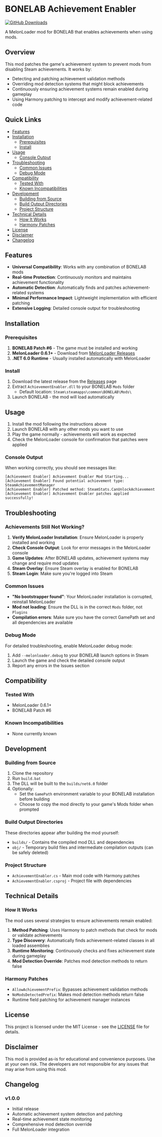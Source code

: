 # BONELAB Achievement Enabler

[![GitHub Downloads](https://img.shields.io/github/downloads/suddelty/BONELAB-AchievementEnabler/total?style=flat-square)](https://github.com/suddelty/BONELAB-AchievementEnabler/releases)

A MelonLoader mod for BONELAB that enables achievements when using mods.

## Overview

This mod patches the game's achievement system to prevent mods from disabling Steam achievements. It works by:

- Detecting and patching achievement validation methods
- Overriding mod detection systems that might block achievements  
- Continuously ensuring achievement systems remain enabled during gameplay
- Using Harmony patching to intercept and modify achievement-related code

## Quick Links
- [Features](#features)
- [Installation](#installation)
  - [Prerequisites](#prerequisites)
  - [Install](#install)
- [Usage](#usage)
  - [Console Output](#console-output)
- [Troubleshooting](#troubleshooting)
  - [Common Issues](#common-issues)
  - [Debug Mode](#debug-mode)
- [Compatibility](#compatibility)
  - [Tested With](#tested-with)
  - [Known Incompatibilities](#known-incompatibilities)
- [Development](#development)
  - [Building from Source](#building-from-source)
  - [Build Output Directories](#build-output-directories)
  - [Project Structure](#project-structure)
- [Technical Details](#technical-details)
  - [How It Works](#how-it-works)
  - [Harmony Patches](#harmony-patches)
- [License](#license)
- [Disclaimer](#disclaimer)
- [Changelog](#changelog)

## Features

- **Universal Compatibility**: Works with any combination of BONELAB mods
- **Real-time Protection**: Continuously monitors and maintains achievement functionality
- **Automatic Detection**: Automatically finds and patches achievement-related systems
- **Minimal Performance Impact**: Lightweight implementation with efficient patching
- **Extensive Logging**: Detailed console output for troubleshooting

## Installation

### Prerequisites

1. **BONELAB Patch #6** - The game must be installed and working
2. **MelonLoader 0.6.1+** - Download from [MelonLoader Releases](https://github.com/LavaGang/MelonLoader/releases)
3. **.NET 6.0 Runtime** - Usually installed automatically with MelonLoader

### Install

1. Download the latest release from the [Releases](https://github.com/suddelty/BONELAB-AchievementEnabler/releases) page
2. Extract `AchievementEnabler.dll` to your BONELAB `Mods` folder
   - Default location: `Steam\steamapps\common\BONELAB\Mods\`
3. Launch BONELAB - the mod will load automatically

## Usage

1. Install the mod following the instructions above
2. Launch BONELAB with any other mods you want to use
3. Play the game normally - achievements will work as expected
4. Check the MelonLoader console for confirmation that patches were applied

### Console Output

When working correctly, you should see messages like:
```
[Achievement Enabler] Achievement Enabler Mod Starting...
[Achievement Enabler] Found potential achievement type: SteamAchievementManager
[Achievement Enabler] Patched method: SteamStats.CanUnlockAchievement
[Achievement Enabler] Achievement Enabler patches applied successfully!
```

## Troubleshooting

### Achievements Still Not Working?

1. **Verify MelonLoader Installation**: Ensure MelonLoader is properly installed and working
2. **Check Console Output**: Look for error messages in the MelonLoader console
3. **Game Updates**: After BONELAB updates, achievement systems may change and require mod updates
4. **Steam Overlay**: Ensure Steam overlay is enabled for BONELAB
5. **Steam Login**: Make sure you're logged into Steam

### Common Issues

- **"No bootstrapper found"**: Your MelonLoader installation is corrupted, reinstall MelonLoader
- **Mod not loading**: Ensure the DLL is in the correct `Mods` folder, not `Plugins`
- **Compilation errors**: Make sure you have the correct GamePath set and all dependencies are available

### Debug Mode

For detailed troubleshooting, enable MelonLoader debug mode:
1. Add `--melonloader.debug` to your BONELAB launch options in Steam
2. Launch the game and check the detailed console output
3. Report any errors in the Issues section

## Compatibility

### Tested With
- MelonLoader 0.6.1+
- BONELAB Patch #6

### Known Incompatibilities
- None currently known

## Development

### Building from Source

1. Clone the repository
2. Run `build.bat`
3. The DLL will be built to the `builds/net6.0` folder
4. Optionally:
   - Set the `GamePath` environment variable to your BONELAB installation before building
   - Choose to copy the mod directly to your game's Mods folder when prompted

### Build Output Directories
These directories appear after building the mod yourself:
- `builds/` - Contains the compiled mod DLL and dependencies
- `obj/` - Temporary build files and intermediate compilation outputs (can be safely deleted)

### Project Structure
- `AchievementEnabler.cs` - Main mod code with Harmony patches
- `AchievementEnabler.csproj` - Project file with dependencies

## Technical Details

### How It Works

The mod uses several strategies to ensure achievements remain enabled:

1. **Method Patching**: Uses Harmony to patch methods that check for mods or validate achievements
2. **Type Discovery**: Automatically finds achievement-related classes in all loaded assemblies  
3. **Runtime Monitoring**: Continuously checks and fixes achievement state during gameplay
4. **Mod Detection Override**: Patches mod detection methods to return false

### Harmony Patches

- `AllowAchievementPrefix`: Bypasses achievement validation methods
- `NoModsDetectedPrefix`: Makes mod detection methods return false
- Runtime field patching for achievement manager instances

## License

This project is licensed under the MIT License - see the [LICENSE](LICENSE) file for details.

## Disclaimer

This mod is provided as-is for educational and convenience purposes. Use at your own risk. The developers are not responsible for any issues that may arise from using this mod.

## Changelog

### v1.0.0
- Initial release
- Automatic achievement system detection and patching
- Real-time achievement state monitoring
- Comprehensive mod detection override
- Full MelonLoader integration 